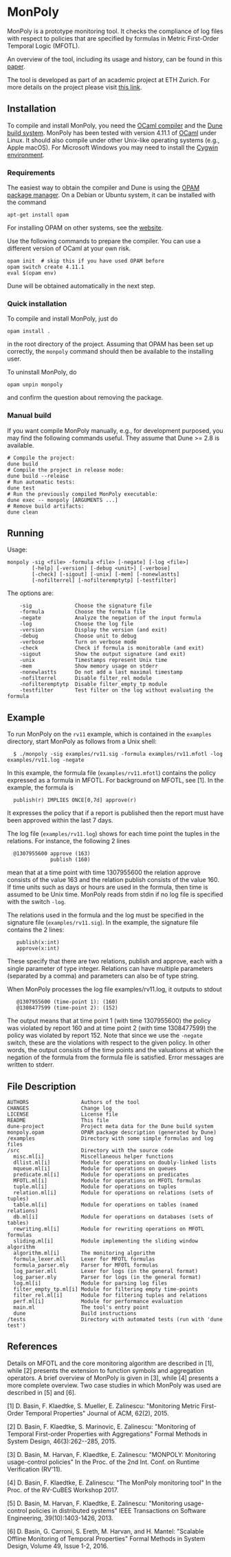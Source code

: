 MonPoly
=======

MonPoly is a prototype monitoring tool. It checks the compliance of log files
with respect to policies that are specified by formulas in Metric First-Order
Temporal Logic (MFOTL).

An overview of the tool, including its usage and history, can be found in this
[paper](https://sourceforge.net/projects/monpoly/files/monpoly.pdf/download).

The tool is developed as part of an academic project at ETH Zurich. For more
details on the project please visit
[this link](https://www.infsec.ethz.ch/research/projects/mon_enf).


Installation
------------

To compile and install MonPoly, you need the [OCaml compiler](https://ocaml.org)
and the [Dune build system](https://dune.readthedocs.io). MonPoly has been
tested with version 4.11.1 of [OCaml](https://ocaml.org) under Linux. It should
also compile under other Unix-like operating systems (e.g., Apple macOS). For
Microsoft Windows you may need to install the [Cygwin
environment](https://www.cygwin.com/).

### Requirements

The easiest way to obtain the compiler and Dune is using the [OPAM package
manager](https://opam.ocaml.org). On a Debian or Ubuntu system, it can be
installed with the command
```
apt-get install opam
```
For installing OPAM on other systems, see the
[website](https://opam.ocaml.org/doc/Install.html).

Use the following commands to prepare the compiler. You can use a different
version of OCaml at your own risk.
```
opam init  # skip this if you have used OPAM before
opam switch create 4.11.1
eval $(opam env)
```
Dune will be obtained automatically in the next step.

### Quick installation

To compile and install MonPoly, just do
```
opam install .
```
in the root directory of the project. Assuming that OPAM has been set up
correctly, the `monpoly` command should then be available to the installing
user.

To uninstall MonPoly, do
```
opam unpin monpoly
```
and confirm the question about removing the package.

### Manual build

If you want compile MonPoly manually, e.g., for development purposed, you may
find the following commands useful. They assume that Dune >= 2.8 is available.
```
# Compile the project:
dune build
# Compile the project in release mode:
dune build --release
# Run automatic tests:
dune test
# Run the previously compiled MonPoly executable:
dune exec -- monpoly [ARGUMENTS ...]
# Remove build artifacts:
dune clean
```

Running
-------

Usage:
```
monpoly -sig <file> -formula <file> [-negate] [-log <file>]
        [-help] [-version] [-debug <unit>] [-verbose]
        [-check] [-sigout] [-unix] [-mem] [-nonewlastts]
        [-nofilterrel] [-nofilteremptytp] [-testfilter]
```

The options are:
```
    -sig              Choose the signature file
    -formula          Choose the formula file
    -negate           Analyze the negation of the input formula
    -log              Choose the log file
    -version          Display the version (and exit)
    -debug            Choose unit to debug
    -verbose          Turn on verbose mode
    -check            Check if formula is monitorable (and exit)
    -sigout           Show the output signature (and exit)
    -unix             Timestamps represent Unix time
    -mem              Show memory usage on stderr
    -nonewlastts      Do not add a last maximal timestamp
    -nofilterrel      Disable filter_rel module
    -nofilteremptytp  Disable filter_empty_tp module
    -testfilter       Test filter on the log without evaluating the formula
```


Example
-------

To run MonPoly on the `rv11` example, which is contained in the
`examples` directory, start MonPoly as follows from a Unix shell:
```
  $ ./monpoly -sig examples/rv11.sig -formula examples/rv11.mfotl -log examples/rv11.log -negate
```

In this example, the formula file (`examples/rv11.mfotl`) contains the
policy expressed as a formula in MFOTL.  For background on MFOTL, see
[1].  In the example, the formula is
```
  publish(r) IMPLIES ONCE[0,7d] approve(r)
```
It expresses the policy that if a report is published then the report
must have been approved within the last 7 days.

The log file (`examples/rv11.log`) shows for each time point the tuples
in the relations.  For instance, the following 2 lines
```
  @1307955600 approve (163)
              publish (160)
```
mean that at a time point with time 1307955600 the relation approve
consists of the value 163 and the relation publish consists of the
value 160.  If time units such as days or hours are used in the
formula, then time is assumed to be Unix time.  MonPoly reads from
stdin if no log file is specified with the switch `-log`.

The relations used in the formula and the log must be specified in the
signature file (`examples/rv11.sig`).  In the example, the signature file
contains the 2 lines:
```
   publish(x:int)
   approve(x:int)
```
These specify that there are two relations, publish and approve, each
with a single parameter of type integer.  Relations can have multiple
parameters (separated by a comma) and parameters can also be of type
string.

When MonPoly processes the log file examples/rv11.log, it outputs to
stdout
```
   @1307955600 (time-point 1): (160)
   @1308477599 (time-point 2): (152)
```
The output means that at time point 1 (with time 1307955600) the
policy was violated by report 160 and at time point 2 (with time
1308477599) the policy was violated by report 152.  Note that since we
use the `-negate` switch, these are the violations with respect to the
given policy.  In other words, the output consists of the time points
and the valuations at which the negation of the formula from the
formula file is satisfied.  Error messages are written to stderr.


File Description
----------------

```
AUTHORS                 Authors of the tool
CHANGES                 Change log
LICENSE                 License file
README                  This file
dune-project            Project meta data for the Dune build system
monpoly.opam            OPAM package description (generated by Dune)
/examples               Directory with some simple formulas and log files
/src                    Directory with the source code
  misc.ml[i]            Miscellaneous helper functions
  dllist.ml[i]          Module for operations on doubly-linked lists
  mqueue.ml[i]          Module for operations on queues
  predicate.ml[i]       Module for operations on predicates
  MFOTL.ml[i]           Module for operations on MFOTL formulas
  tuple.ml[i]           Module for operations on tuples
  relation.ml[i]        Module for operations on relations (sets of tuples)
  table.ml[i]           Module for operations on tables (named relations)
  db.ml[i]              Module for operations on databases (sets of tables)
  rewriting.ml[i]       Module for rewriting operations on MFOTL formulas
  sliding.ml[i]         Module implementing the sliding window algorithm
  algorithm.ml[i]       The monitoring algorithm
  formula_lexer.mll     Lexer for MFOTL formulas
  formula_parser.mly    Parser for MFOTL formulas
  log_parser.mll        Lexer for logs (in the general format)
  log_parser.mly        Parser for logs (in the general format)
  log.ml[i]             Module for parsing log files
  filter_empty_tp.ml[i] Module for filtering empty time-points
  filter_rel.ml[i]      Module for filtering tuples and relations
  perf.ml[i]            Module for performance evaluation
  main.ml               The tool's entry point
  dune                  Build instructions
/tests                  Directory with automated tests (run with 'dune test')
```

References
----------

Details on MFOTL and the core monitoring algorithm are described in
[1], while [2] presents the extension to function symbols and
aggregation operators.  A brief overview of MonPoly is given in [3],
while [4] presents a more complete overview.  Two case studies in
which MonPoly was used are described in [5] and [6].



[1] D. Basin, F. Klaedtke, S. Mueller, E. Zalinescu:
    "Monitoring Metric First-Order Temporal Properties"
    Journal of ACM, 62(2), 2015.

[2] D. Basin, F. Klaedtke, S. Marinovic, E. Zalinescu:
    "Monitoring of Temporal First-order Properties with Aggregations"
    Formal Methods in System Design, 46(3):262--285, 2015.

[3] D. Basin, M. Harvan, F. Klaedtke, E. Zalinescu:
    "MONPOLY: Monitoring usage-control policies"
    In the Proc. of the 2nd Int. Conf. on Runtime Verification (RV'11).

[4] D. Basin, F. Klaedtke, E. Zalinescu:
    "The MonPoly monitoring tool"
    In the Proc. of the RV-CuBES Workshop 2017.

[5] D. Basin, M. Harvan, F. Klaedtke, E. Zalinescu:
    "Monitoring usage-control policies in distributed systems"
    IEEE Transactions on Software Engineering, 39(10):1403-1426, 2013.

[6] D. Basin, G. Carroni, S. Ereth, M. Harvan, and H. Mantel:
    "Scalable Offline Monitoring of Temporal Properties"
    Formal Methods in System Design, Volume 49, Issue 1-2, 2016.
